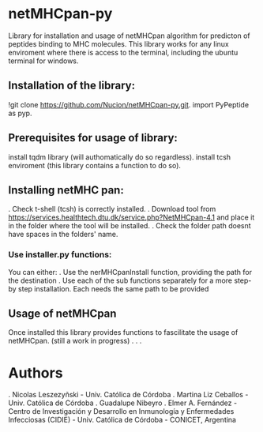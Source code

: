 # netMHCpan-py
Library for installation and usage of netMHCpan algorithm for predicton of peptides binding to MHC molecules. This library works for any linux enviroment where there is access to the terminal, including the ubuntu terminal for windows.

## Installation of the library:
!git clone https://github.com/Nucion/netMHCpan-py.git.
import PyPeptide as pyp.

##  Prerequisites for usage of library:
install tqdm library (will authomatically do so regardless).
install tcsh enviroment (this library contains a function to do so).

## Installing netMHC pan:
. Check t-shell (tcsh) is correctly installed.
. Download tool from https://services.healthtech.dtu.dk/service.php?NetMHCpan-4.1 and place it in the folder where the tool will be installed.
. Check the folder path doesnt have spaces in the folders' name.
### Use installer.py functions:
You can either:
. Use the nerMHCpanInstall function, providing the path for the destination
. Use each of the sub functions separately for a more step-by step installation. Each needs the same path to be provided

## Usage of netMHCpan
Once installed this library provides functions to fascilitate the usage of netMHCpan. (still a work in progress)
.
.
.

# Authors
. Nicolas Leszezyñski - Univ. Católica de Córdoba
. Martina Liz Ceballos - Univ. Católica de Córdoba
. Guadalupe Nibeyro
. Elmer A. Fernández - Centro de Investigación y Desarrollo en Inmunología y Enfermedades Infecciosas (CIDIE) - Univ. Católica de Córdoba - CONICET, Argentina
